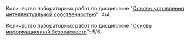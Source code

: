 Количество лабораторных работ по дисциплине "[Основы управления интеллектуальной собственностью](https://github.com/oooNAKooo/BSUIR/tree/main/4%20sem/OUIS_%26%26_OInfB/OUIS)": 4/4.

Количество лабораторных работ по дисциплине "[Основы информационной безопасности](https://github.com/oooNAKooo/BSUIR/tree/main/4%20sem/OUIS_%26%26_OInfB/OInfB)": 5/6.
